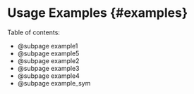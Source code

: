 Usage Examples {#examples}
============

Table of contents:

- @subpage example1
- @subpage example5
- @subpage example2
- @subpage example3
- @subpage example4
- @subpage example_sym
